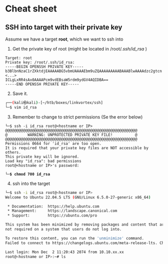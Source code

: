 # Cheat sheet

## SSH into target with their private key

Assume we have a target **root**, which we want to ssh into

1. Get the private key of root (might be located in /root/_.ssh/id\_rsa_ )

```
Target: root
Private key: /root/.ssh/id_rsa:
-----BEGIN OPENSSH PRIVATE KEY-----
b3BlbnNzaC1rZXktdjEAAAAABG5vbmUAAAAEbm9uZQAAAAAAAAABAAABlwAAAAdzc2gtcn
<...>
ICLgLxRR4sAx0AAAAPcm9vdEBsaW5rdm9ydGV4AQIDBA==
-----END OPENSSH PRIVATE KEY-----

```

2. Save it.

```bash
┌──(kali㉿kali)-[~/htb/boxes/linkvortex/ssh]
└─$ vim id_rsa

```

3. Remember to change to strict permissions (Se the error below)

<pre class="language-bash"><code class="lang-bash">└─$ ssh -i id_rsa root@&#x3C;hostname or IP>
@@@@@@@@@@@@@@@@@@@@@@@@@@@@@@@@@@@@@@@@@@@@@@@@@@@@@@@@@@@
@         WARNING: UNPROTECTED PRIVATE KEY FILE!          @
@@@@@@@@@@@@@@@@@@@@@@@@@@@@@@@@@@@@@@@@@@@@@@@@@@@@@@@@@@@
Permissions 0664 for 'id_rsa' are too open.
It is required that your private key files are NOT accessible by others.
This private key will be ignored.
Load key "id_rsa": bad permissions
root@&#x3C;hostname or IP>'s password: 

<strong>└─$ chmod 700 id_rsa   
</strong></code></pre>

4. ssh into the target

```bash
└─$ ssh -i id_rsa root@<hostname or IP> 
Welcome to Ubuntu 22.04.5 LTS (GNU/Linux 6.5.0-27-generic x86_64)

 * Documentation:  https://help.ubuntu.com
 * Management:     https://landscape.canonical.com
 * Support:        https://ubuntu.com/pro

This system has been minimized by removing packages and content that are
not required on a system that users do not log into.

To restore this content, you can run the 'unminimize' command.
Failed to connect to https://changelogs.ubuntu.com/meta-release-lts. Check your Internet connection or proxy settings

Last login: Mon Dec  2 11:20:43 2074 from 10.10.xx.xx
root@<hostname or IP>:~# ls
```

